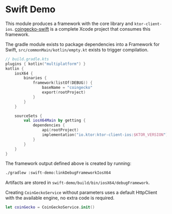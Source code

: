 Swift Demo
===

This module produces a framework with the core library and `ktor-client-ios`.
[coingecko-swift](coingecko-swift) is a complete Xcode project that consumes this framework.

The gradle module exists to package dependencies into a Framework for Swift, `src/commonMain/kotlin/empty.kt` exists to trigger compilation.

```kotlin
// build.gradle.kts
plugins { kotlin("multiplatform") }
kotlin {
    iosX64 {
        binaries {
            framework(listOf(DEBUG)) {
                baseName = "coingecko"
                export(rootProject)
            }
        }
    }

    sourceSets {
        val iosX64Main by getting {
            dependencies {
                api(rootProject)
                implementation("io.ktor:ktor-client-ios:$KTOR_VERSION")
            }
        }
    }
}
```

The framework output defined above is created by running:
```bash
./gradlew :swift-demo:linkDebugFrameworkIosX64
```
Artifacts are stored in `swift-demo/build/bin/iosX64/debugFramework`.

Creating `CoinGeckoService` without parameters uses a default HttpClient with the available engine, no extra code is required.
```swift
let coinGecko = CoinGeckoService.init()
```